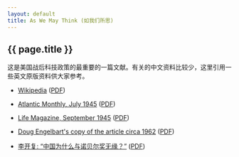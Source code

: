 ```yaml
---
layout: default
title: As We May Think (如我们所思)
---
```


## {{ page.title }}

这是美国战后科技政策的最重要的一篇文献。有关的中文资料比较少，这里引用一些英文原版资料供大家参考。

- [Wikipedia](https://en.wikipedia.org/wiki/As_We_May_Think) ([PDF](wiki.pdf))

- [Atlantic Monthly, July 1945](http://www.theatlantic.com/magazine/archive/1945/07/as-we-may-think/303881/) ([PDF](vb_1945.pdf))

- [Life Magazine, September 1945](http://worrydream.com/refs/Bush%20-%20As%20We%20May%20Think%20(Life%20Magazine%209-10-1945).pdf) ([PDF](life.pdf))

- [Doug Engelbart's copy of the article circa 1962](http://www.dougengelbart.org/archives/artifacts/annotated-As-We-May-Think-withcredits.pdf) ([PDF](engelbart.pdf))

- [李开复: “中国为什么与诺贝尔奖无缘？”](http://blog.sina.com.cn/u/475b3d56010000j7) ([PDF](kaifulee.pdf))
